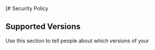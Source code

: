 [# Security Policy

## Supported Versions

Use this section to tell people about which versions of your 